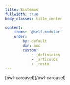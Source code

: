 ```yaml
---
title: Sistemas
fullwidth: true
body_classes: title_center

content:
    items: '@self.modular'
    order:
        by: default
        dir: asc
        custom:
            - _definicion
            - _articulos
            - _resto
---
```

[owl-carousel][/owl-carousel]

